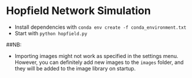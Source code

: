 # Hopfield Network Simulation

* Install dependencies with ``conda env create -f conda_environment.txt``
* Start with ``python hopfield.py``

##NB: 
* Importing images might not work as specified in the settings menu. 
    However, you can definitely add new images to the `images` folder,
    and they will be added to the image library on startup.
